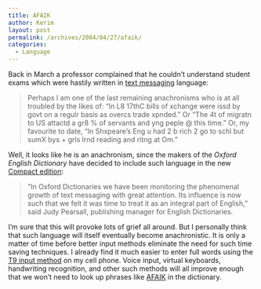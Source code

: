 ```yaml
---
title: AFAIK
author: Kerim
layout: post
permalink: /archives/2004/04/27/afaik/
categories:
  - Language
---
```

Back in March a professor complained that he couldn&#8217;t understand student exams which were hastily written in <a href="http://education.guardian.co.uk/higher/columnist/story/0,9826,1171317,00.html" onclick="_gaq.push(['_trackEvent', 'outbound-article', 'http://education.guardian.co.uk/higher/columnist/story/0,9826,1171317,00.html', 'text messaging']);" >text messaging</a> language:

> Perhaps I am one of the last remaining anachronisms who is at all troubled by the likes of: &#8220;In L8 17thC bills of xchange were issd by govt on a regulr basis as overcs trade xpnded.&#8221; Or &#8220;The 4t of migratn to US attactd a gr8 % of servants and yng peple @ this time.&#8221; Or, my favourite to date, &#8220;In Shxpeare&#8217;s Eng u had 2 b rich 2 go to schl but sumX bys + grls lrnd reading and ritng at Om.&#8221;

Well, it looks like he is an anachronism, since the makers of the *Oxford English Dictionary* have decided to include such language in the new <a href="http://blogalization.info/reorganization/?q=node/view/387" onclick="_gaq.push(['_trackEvent', 'outbound-article', 'http://blogalization.info/reorganization/?q=node/view/387', 'Compact edition']);" >Compact edition</a>:

> &#8220;In Oxford Dictionaries we have been monitoring the phenomenal growth of text messaging with great attention. Its influence is now such that we felt it was time to treat it as an integral part of English,&#8221; said Judy Pearsall, publishing manager for English Dictionaries.

I&#8217;m sure that this will provoke lots of grief all around. But I personally think that such language will itself eventually become anachronistic. It is only a matter of time before better input methods eliminate the need for such time saving techniques. I already find it much easier to enter full words using the <a href="http://www.t9.com/" onclick="_gaq.push(['_trackEvent', 'outbound-article', 'http://www.t9.com/', 'T9 input method']);" >T9 input method</a> on my cell phone. Voice input, virtual keyboards, handwriting recognition, and other such methods will all improve enough that we won&#8217;t need to look up phrases like <a href="http://www.google.com/search?q=define:AFAIK" onclick="_gaq.push(['_trackEvent', 'outbound-article', 'http://www.google.com/search?q=define:AFAIK', 'AFAIK']);" >AFAIK</a> in the dictionary.

